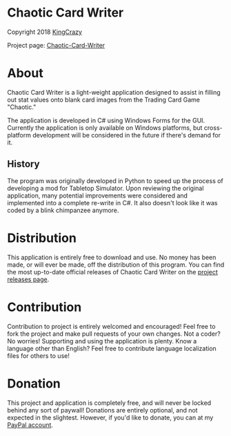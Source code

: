 # Chaotic Card Writer
Copyright 2018 [KingCrazy](github.com/KingCrazy)

Project page:  [Chaotic-Card-Writer](https://github.com/KingCrazy/Chaotic-Card-Writer)

# About
Chaotic Card Writer is a light-weight application designed to assist in filling out stat values onto blank card images from the Trading Card Game "Chaotic."

The application is developed in C# using Windows Forms for the GUI. Currently the application is only available on Windows platforms, but cross-platform development will be considered in the future if there's demand for it.

## History
The program was originally developed in Python to speed up the process of developing a mod for Tabletop Simulator. Upon reviewing the original application, many potential improvements were considered and implemented into a complete re-write in C#. It also doesn't look like it was coded by a blink chimpanzee anymore.

# Distribution
This application is entirely free to download and use. No money has been made, or will ever be made, off the distribution of this program. You can find the most up-to-date official releases of Chaotic Card Writer on the [project releases page](https://github.com/KingCrazy/Chaotic-Card-Writer/releases).

# Contribution
Contribution to project is entirely welcomed and encouraged! Feel free to fork the project and make pull requests of your own changes. Not a coder? No worries! Supporting and using the application is plenty. Know a language other than English? Feel free to contribute language localization files for others to use!

# Donation
This project and application is completely free, and will never be locked behind any sort of paywall! Donations are entirely optional, and not expected in the slightest. However, if you'd like to donate, you can at my [PayPal account](paypal.me/floppyearfreak).
